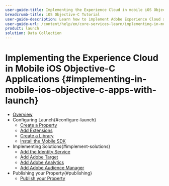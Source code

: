 ```yaml
---
user-guide-title: Implementing the Experience Cloud in mobile iOS Objective-C applications
breadcrumb-title: iOS Objective-C Tutorial
user-guide-description: Learn how to implement Adobe Experience Cloud solutions in mobile iOS Objective-C apps with Experience Platform Launch.
user-guide-url: /content/help/en/core-services-learn/implementing-in-mobile-ios-objective-c-apps-with-launch/index.html
product: launch
solution: Data Collection
---
```


# Implementing the Experience Cloud in Mobile iOS Objective-C Applications {#implementing-in-mobile-ios-objective-c-apps-with-launch}

+ [Overview](index.md)
+ Configuring Launch{#configure-launch}
  + [Create a Property](launch-create-a-property.md)
  + [Add Extensions](launch-add-extensions.md)
  + [Create a Library](launch-create-a-library.md)
  + [Install the Mobile SDK](launch-install-the-mobile-sdk.md)
+ Implementing Solutions{#implement-solutions}
  + [Add the Identity Service](id-service.md)
  + [Add Adobe Target](target.md)
  + [Add Adobe Analytics](analytics.md)
  + [Add Adobe Audience Manager](audience-manager.md)
+ Publishing your Property{#publishing}
  + [Publish your Property](publish.md)
